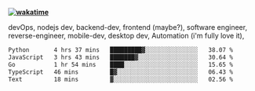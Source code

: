 **[![wakatime](https://wakatime.com/badge/user/87646243-158a-4241-a3cb-668e1fa2dbb8.svg)](https://wakatime.com/@87646243-158a-4241-a3cb-668e1fa2dbb8?style=plastic)**


devOps, nodejs dev, backend-dev, frontend (maybe?), software engineer, reverse-engineer, mobile-dev, desktop dev, Automation (i'm fully love it), 

<!--START_SECTION:waka-->

```txt
Python       4 hrs 37 mins   █████████▓░░░░░░░░░░░░░░░   38.07 %
JavaScript   3 hrs 43 mins   ███████▓░░░░░░░░░░░░░░░░░   30.64 %
Go           1 hr 54 mins    ████░░░░░░░░░░░░░░░░░░░░░   15.65 %
TypeScript   46 mins         █▓░░░░░░░░░░░░░░░░░░░░░░░   06.43 %
Text         18 mins         ▓░░░░░░░░░░░░░░░░░░░░░░░░   02.56 %
```

<!--END_SECTION:waka-->
